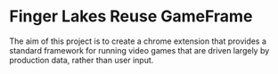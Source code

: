 # Finger Lakes Reuse GameFrame

The aim of this project is to create a chrome extension that provides a standard framework for running video games that are driven largely by production data, rather than user input.
